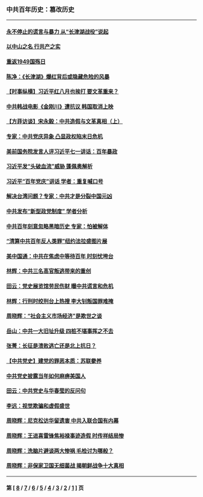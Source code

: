 ### 中共百年历史：篡改历史
---
#### [永不停止的谎言与暴力 从“长津湖战役”说起](../../pages/nf1176115/n13494094.md?05110430) 
#### [以中山之名 行共产之实](../../pages/nf1176115/n13346437.md?05110430) 
#### [重返1949国殇日](../../pages/nf1176115/n13346372.md?05110430) 
#### [陈净：《长津湖》爆红背后或隐藏危险的风暴](../../pages/nf1176115/n13314364.md?05110430) 
#### [【时事纵横】习近平红八月也挨打 要文革重来？](../../pages/nf1176115/n13231393.md?05110430) 
#### [中共韩战电影《金刚川》遭抗议 韩国取消上映](../../pages/nf1176115/n13219114.md?05110430) 
#### [【方菲访谈】宋永毅：中共造假与文革真相（上）](../../pages/nf1176115/n13200760.md?05110430) 
#### [专家：中共党庆异象 凸显政权陷末日危机](../../pages/nf1176115/n13067084.md?05110430) 
#### [美前国务院发言人评习近平七一讲话：百年暴政](../../pages/nf1176115/n13066986.md?05110430) 
#### [习近平发“头破血流”威胁 蓬佩奥解析](../../pages/nf1176115/n13063604.md?05110430) 
#### [习近平“百年党庆”讲话 学者：重复喊口号](../../pages/nf1176115/n13061411.md?05110430) 
#### [解决台湾问题？专家：中共才是分裂中国元凶](../../pages/nf1176115/n13060811.md?05110430) 
#### [中共发布“新型政党制度” 学者分析](../../pages/nf1176115/n13056354.md?05110430) 
#### [中共百年刻意忽略黑暗历史 专家：怕被解体](../../pages/nf1176115/n13056056.md?05110430) 
#### [“清算中共百年反人类罪”纽约法拉盛图片展](../../pages/nf1176115/n13052220.md?05110430) 
#### [美中国通：中共在焦虑中等待百年 时刻忧垮台](../../pages/nf1176115/n13048820.md?05110430) 
#### [林辉：中共三名高官叛逃带来的重创](../../pages/nf1176115/n13035206.md?05110430) 
#### [田云：党史展览馆劳民伤财 曝中共谎言和危机](../../pages/nf1176115/n13033900.md?05110430) 
#### [林辉：行刑时绞刑台上热搜 李大钊叛国罪难掩](../../pages/nf1176115/n13031965.md?05110430) 
#### [周晓辉：“社会主义市场经济”是欺世之谈](../../pages/nf1176115/n13024090.md?05110430) 
#### [岳山：中共一大旧址升级 四桩不堪事挥之不去](../../pages/nf1176115/n13021697.md?05110430) 
#### [张菁：长征是溃败逃亡还是北上抗日？](../../pages/nf1176115/n13020585.md?05110430) 
#### [【中共党史】建党的罪恶本质：苏联豢养](../../pages/nf1176115/n13011888.md?05110430) 
#### [中共党史披露当年如何麻痹美国人](../../pages/nf1176115/n12966400.md?05110430) 
#### [田云：中共党史与华春莹的反问句](../../pages/nf1176115/n12765178.md?05110430) 
#### [李远：视觉欺骗和虚假盛世](../../pages/nf1176115/n12993376.md?05110430) 
#### [周晓辉：尼克松访华留遗害 中共入联合国有内幕](../../pages/nf1176115/n12991422.md?05110430) 
#### [周晓辉：王进喜雷锋焦裕禄事迹造假 时传祥结局惨](../../pages/nf1176115/n12985497.md?05110430) 
#### [周晓辉：洗脑片避谈两大惨祸 毛检讨为哪般？](../../pages/nf1176115/n12971285.md?05110430) 
#### [周晓辉：非保家卫国无细菌战 揭朝鲜战争十大真相](../../pages/nf1176115/n12954161.md?05110430) 

---
#### 第 [ [8](./8.md?05110430) / [7](./7.md?05110430) / [6](./6.md?05110430) / [5](./5.md?05110430) / [4](./4.md?05110430) / [3](./3.md?05110430) / [2](./2.md?05110430) / [1](./1.md?05110430) ] 页
